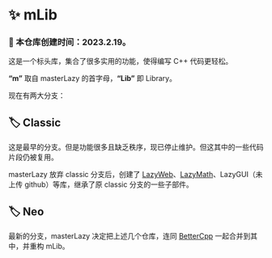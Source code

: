 # ✨ mLib

### 🎂 本仓库创建时间：2023.2.19。

这是一个标头库，集合了很多实用的功能，使得编写 C++ 代码更轻松。

**“m”** 取自 masterLazy 的首字母，**“Lib”** 即 Library。

现在有两大分支：

## 🏷️ Classic

这是最早的分支。但是功能很多且缺乏秩序，现已停止维护。但这其中的一些代码片段仍被复用。

masterLazy 放弃 classic 分支后，创建了 [LazyWeb](https://github.com/masterLazy/LazyWeb)、[LazyMath](https://github.com/masterLazy/LazyMath)、LazyGUI（未上传 github）等库，继承了原 classic 分支的一些子部件。

## 🏷️ Neo

最新的分支，masterLazy 决定把上述几个仓库，连同 [BetterCpp](https://github.com/masterLazy/BetterCpp) 一起合并到其中，并重构 mLib。